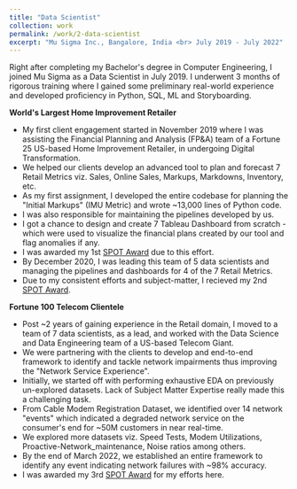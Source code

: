 ```yaml
---
title: "Data Scientist"
collection: work
permalink: /work/2-data-scientist
excerpt: "Mu Sigma Inc., Bangalore, India <br> July 2019 - July 2022"
---
```


Right after completing my Bachelor's degree in Computer Engineering, I joined Mu Sigma as a Data Scientist in July 2019.
I underwent 3 months of rigorous training where I gained some preliminary real-world experience and developed proficiency in Python, SQL, ML and Storyboarding. 

**World's Largest Home Improvement Retailer**
- My first client engagement started in November 2019 where I was assisting the Financial Planning and Analysis (FP&A) team of a Fortune 25 US-based Home Improvement Retailer, in undergoing Digital Transformation.
- We helped our clients develop an advanced tool to plan and forecast 7 Retail Metrics viz. Sales, Online Sales, Markups, Markdowns, Inventory, etc.
- As my first assignment, I developed the entire codebase for planning the "Initial Markups" (IMU Metric) and wrote ~13,000 lines of Python code.
- I was also responsible for maintaining the pipelines developed by us.
- I got a chance to design and create 7 Tableau Dashboard from scratch - which were used to visualize the financial plans created by our tool and flag anomalies if any.
- I was awarded my 1st [SPOT Award](http://rishiksh20.github.io/files/sa1.pdf) due to this effort.
- By December 2020, I was leading this team of 5 data scientists and managing the pipelines and dashboards for 4 of the 7 Retail Metrics.
- Due to my consistent efforts and subject-matter, I recieved my 2nd [SPOT Award](http://rishiksh20.github.io/files/sa2.pdf).

**Fortune 100 Telecom Clientele**
- Post ~2 years of gaining experience in the Retail domain, I moved to a team of 7 data scientists, as a lead, and worked with the Data Science and Data Engineering team of a US-based Telecom Giant.
- We were partnering with the clients to develop and end-to-end framework to identify and tackle network impairments thus improving the "Network Service Experience".
- Initially, we started off with performing exhaustive EDA on previously un-explored datasets. Lack of Subject Matter Expertise really made this a challenging task.
- From Cable Modem Registration Dataset, we identified over 14 network "events" which indicated a degraded network service on the consumer's end for ~50M customers in near real-time.
- We explored more datasets viz. Speed Tests, Modem Utilizations, Proactive-Network_maintenance, Noise ratios among others.
- By the end of March 2022, we established an entire framework to identify any event indicating network failures with ~98% accuracy.
- I was awarded my 3rd [SPOT Award](http://rishiksh20.github.io/files/sa3.pdf) for my efforts here.